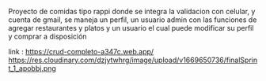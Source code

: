 Proyecto de comidas tipo rappi donde se integra la validacion con celular, y cuenta de gmail,
se maneja un perfil, un usuario admin con las funciones de agregar restaurantes y platos 
y un usuario el cual puede modificar su perfil y comprar a disposición 

link : https://crud-completo-a347c.web.app/
https://res.cloudinary.com/dzjytwhrg/image/upload/v1669650736/finalSprint_1_apobbj.png
